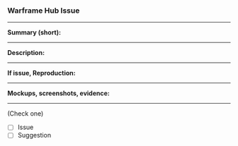 ### Warframe Hub Issue
---

**Summary (short):**


---
**Description:**


---
**If issue, Reproduction:**


---
**Mockups, screenshots, evidence:**


---

(Check one)
- [ ] Issue
- [ ] Suggestion
